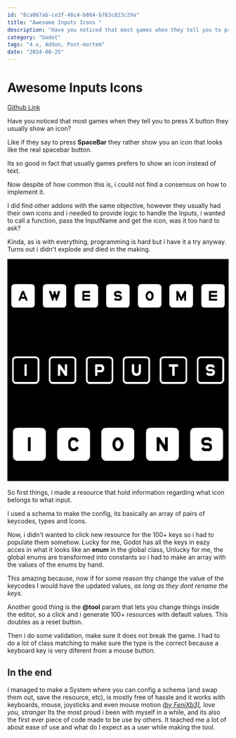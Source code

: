 ```yaml
---
id: "8ca067ab-ce3f-46c4-b864-b763c823c29a"
title: "Awesome Inputs Icons "
description: "Have you noticed that most games when they tell you to press X button they usually show an icon?"
category: "Godot"
tags: "4.x, Addon, Post-mortem"
date: "2024-08-25"
---
```


# Awesome Inputs Icons

[Github Link](https://github.com/DaviD4Chirino/Awesome-Input-Icons)

Have you noticed that most games when they tell you to press X button they usually show an icon?

Like if they say to press **SpaceBar** they rather show you an icon that looks like the real spacebar button.

Its so good in fact that usually games prefers to show an icon instead of text.

Now despite of how common this is, i could not find a consensus on how to implement it.

I did find other addons with the same objective, however they usually had their own icons and i needed to provide logic to handle the Inputs, i wanted to call a function, pass the InputName and get the icon, was it too hard to ask?

Kinda, as is with everything, programming is hard but i have it a try anyway. Turns out i didn't explode and died in the making.

![Awesome Inputs Icons plugin icon](https://raw.githubusercontent.com/DaviD4Chirino/Awesome-Input-Icons/main/addons/awesome_input_icons/plugin_icon.png)

So first things, i made a resource that hold information regarding what icon belongs to what input.

I used a schema to make the config, its basically an array of pairs of keycodes, types and Icons.

Now, i didn't wanted to click new resource for the 100+ keys so i had to populate them somehow. Lucky for me, Godot has all the keys in eazy acces in what it looks like an **enum** in the global class, Unlucky for me, the global enums are transformed into constants so i had to make an array with the values of the enums by hand.

This amazing because, now if for some reason thy change the value of the keycodes I would have the updated values, _as long as they dont rename the keys._

Another good thing is the **@tool** param that lets you change things inside the editor, so a click and i generate 100+ resources with default values. This doubles as a reset button.

Then i do some validation, make sure it does not break the game. I had to do a lot of class matching to make sure the type is the correct because a keyboard key is very diferent from a mouse button.

## In the end

I managed to make a System where you can config a schema (and swap them out, save the resource, etc), is mostly free of hassle and it works with keyboards, mouse, joysticks and even mouse motion _[(by FeniXb3)](https://github.com/FeniXb3), love you, stranger_
Its the most proud i been with myself in a while, and its also the first ever piece of code made to be use by others. It teached me a lot of about ease of use and what do I expect as a user while making the tool.
